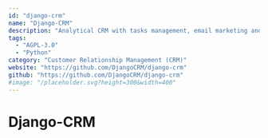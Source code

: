 ```yaml
---
id: "django-crm"
name: "Django-CRM"
description: "Analytical CRM with tasks management, email marketing and many more. Django CRM is built for individual use, businesses of any size or freelancers and is designed to provide easy customization and quick development."
tags:
  - "AGPL-3.0"
  - "Python"
category: "Customer Relationship Management (CRM)"
website: "https://github.com/DjangoCRM/django-crm"
github: "https://github.com/DjangoCRM/django-crm"
#image: "/placeholder.svg?height=300&width=400"
---
```


# Django-CRM
